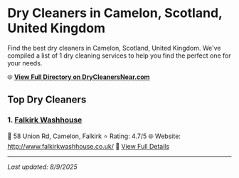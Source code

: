 # Dry Cleaners in Camelon, Scotland, United Kingdom

Find the best dry cleaners in Camelon, Scotland, United Kingdom. We've compiled a list of 1 dry cleaning services to help you find the perfect one for your needs.

🌐 **[View Full Directory on DryCleanersNear.com](https://drycleanersnear.com/city/United%20Kingdom/Scotland/Camelon)**

## Top Dry Cleaners

### 1. [Falkirk Washhouse](https://drycleanersnear.com/dryCleaner/689408edfa09c6c0709d9809/falkirk-washhouse)
📍 58 Union Rd, Camelon, Falkirk
⭐ Rating: 4.7/5
🌐 Website: http://www.falkirkwashhouse.co.uk/
🔗 [View Full Details](https://drycleanersnear.com/dryCleaner/689408edfa09c6c0709d9809/falkirk-washhouse)


---

*Last updated: 8/9/2025*
